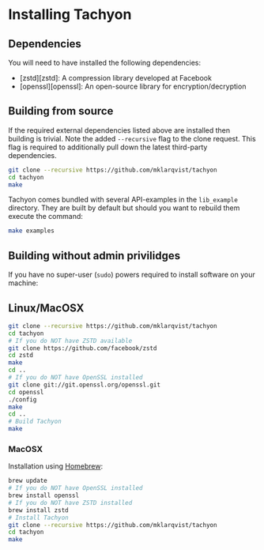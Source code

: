 # Installing Tachyon
## Dependencies
You will need to have installed the following dependencies:
* [zstd][zstd]: A compression library developed at Facebook
* [openssl][openssl]: An open-source library for encryption/decryption

## Building from source
If the required external dependencies listed above are installed then building is trivial. Note the added `--recursive` flag to the clone request. This flag is required to additionally pull down the latest third-party dependencies.
```bash
git clone --recursive https://github.com/mklarqvist/tachyon
cd tachyon
make
```
Tachyon comes bundled with several API-examples in the `lib_example` directory. They are built by default but should you want to rebuild them execute the command:
```bash
make examples
```

## Building without admin privilidges
If you have no super-user (`sudo`) powers required to install software on your machine:

## Linux/MacOSX
```bash
git clone --recursive https://github.com/mklarqvist/tachyon
cd tachyon
# If you do NOT have ZSTD available
git clone https://github.com/facebook/zstd
cd zstd
make
cd ..
# If you do NOT have OpenSSL installed
git clone git://git.openssl.org/openssl.git
cd openssl
./config
make
cd ..
# Build Tachyon
make
```
### MacOSX
Installation using [Homebrew](https://brew.sh/):
```bash
brew update
# If you do NOT have OpenSSL installed
brew install openssl
# If you do NOT have ZSTD installed
brew install zstd
# Install Tachyon
git clone --recursive https://github.com/mklarqvist/tachyon
cd tachyon
make
```
